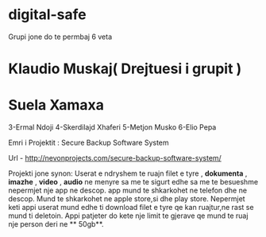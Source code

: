 # digital-safe

Grupi jone do te permbaj 6 veta

# Klaudio Muskaj( Drejtuesi i grupit ) 
#  Suela Xamaxa
3-Ermal Ndoji
4-Skerdilajd Xhaferi 
5-Metjon Musko
6-Elio Pepa  

Emri i Projektit : Secure Backup Software System 

Url - http://nevonprojects.com/secure-backup-software-system/

Projekti jone synon:
Userat e ndryshem te  ruajn filet e tyre  , **dokumenta** , **imazhe** , **video** , **audio** ne  menyre sa me  te sigurt edhe  sa  me te  besueshme  nepermjet nje  app ne descop. app mund te  shkarkohet ne  telefon dhe  ne  descop. Mund te  shkarkohet ne apple store,si dhe  play store. Nepermjet keti appi userat mund edhe ti download filet e  tyre qe  kan ruajtur,ne rast se  mund ti deletoin. Appi patjeter do kete  nje  limit te  gjerave qe  mund te  ruaj nje  person deri ne  ** 50gb**.

